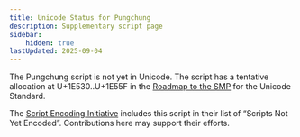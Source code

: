 ```yaml
---
title: Unicode Status for Pungchung
description: Supplementary script page
sidebar:
    hidden: true
lastUpdated: 2025-09-04
---
```


The Pungchung script is not yet in Unicode. The script has a tentative allocation at U+1E530..U+1E55F in the [Roadmap to the SMP](http://www.unicode.org/roadmaps/smp/) for the Unicode Standard. 

The [Script Encoding Initiative](http://www.linguistics.berkeley.edu/sei/) includes this script in their list of “Scripts Not Yet Encoded”. Contributions here may support their efforts.

[comment]: # (end of intro)

[comment]: # (start of blocks)



[comment]: # (end of blocks)

[comment]: # (start of chars)



[comment]: # (end of chars)

[comment]: # (start of rest)


